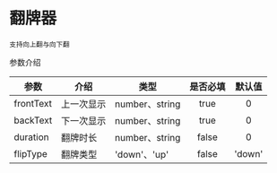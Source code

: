 # 翻牌器

`支持向上翻与向下翻`

参数介绍

| 参数 | 介绍 | 类型 | 是否必填 | 默认值 |
| ---- | ---- | --- | :----: | :----: |
| frontText | 上一次显示 | number、string | true | 0 |
| backText | 下一次显示 | number、string | true | 0 |
| duration | 翻牌时长 | number、string | false | 0 |
| flipType | 翻牌类型 | 'down'、'up' | false | 'down' |
